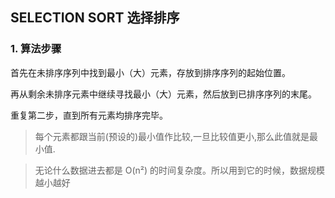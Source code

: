 ## SELECTION SORT 选择排序

### 1. 算法步骤
首先在未排序序列中找到最小（大）元素，存放到排序序列的起始位置。

再从剩余未排序元素中继续寻找最小（大）元素，然后放到已排序序列的末尾。

重复第二步，直到所有元素均排序完毕。

> 每个元素都跟当前(预设的)最小值作比较,一旦比较值更小,那么此值就是最小值.

> 无论什么数据进去都是 O(n²) 的时间复杂度。所以用到它的时候，数据规模越小越好

